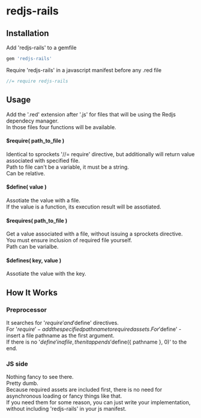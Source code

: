 # redjs-rails

## Installation

Add 'redjs-rails' to a gemfile
~~~ruby
gem 'redjs-rails'
~~~

Require 'redjs-rails' in a javascript manifest before any .red file
~~~js
//= require redjs-rails
~~~

## Usage
Add the '.red' extension after '.js' for files that will be using the Redjs dependecy manager.  
In those files four functions will be available.

#### $require( path_to_file )
Identical to sprockets '//= require' directive, but additionally will return value associated with specified file.  
Path to file can't be a variable, it must be a string.  
Can be relative.

#### $define( value )
Assotiate the value with a file.  
If the value is a function, its execution result will be assotiated.

#### $requires( path_to_file )
Get a value associated with a file, without issuing a sprockets directive.  
You must ensure inclusion of required file yourself.  
Path can be varialbe.

#### $defines( key, value )
Assotiate the value with the key.

## How It Works

### Preprocessor
It searches for '$require' and '$define' directives.  
For '$require' - add the specified pathname to required assets.  
For '$define' - insert a file pathname as the first argument.  
If there is no '$define' in a file, then it appends '$define({ pathname }, 0)' to the end.

### JS side
Nothing fancy to see there.  
Pretty dumb.  
Because required assets are included first, there is no need for asynchronous loading or fancy things like that.  
If you need them for some reason, you can just write your implementation, without including 'redjs-rails' in your js manifest.
